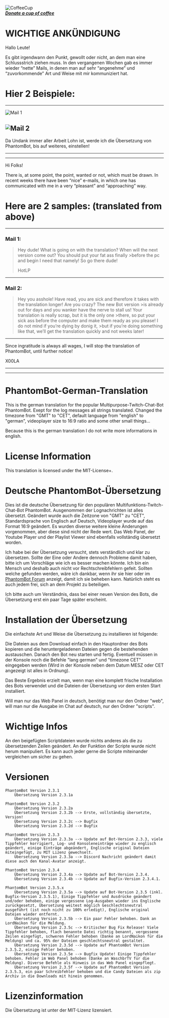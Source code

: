 ![CoffeeCup](http://i.imgur.com/SHqkL70.png)   
***[Donate a cup of coffee](https://www.paypal.com/cgi-bin/webscr?cmd=_s-xclick&hosted_button_id=QF69JHHKBYV9A)***   

# WICHTIGE ANKÜNDIGUNG



Hallo Leute!

Es gibt irgendwann den Punkt, gewollt oder nicht, an dem man eine Schlussstrich ziehen muss.
In den vergangenen Wochen gab es immer wieder “nette” Mails, in denen man auf sehr “angenehme” und “zuvorkommende” Art und Weise mit mir kommuniziert hat.

# Hier 2 Beispiele:

---
![Mail 1](http://i.imgur.com/uypEWAnl.png)

![Mail 2](http://i.imgur.com/MTP8UlYl.png)
---

Da Undank immer aller Arbeit Lohn ist, werde ich die Übersetzung von PhantomBot, bis auf weiteres, einstellen!

---
---

Hi Folks!

There is, at some point, the point, wanted or not, which must be drawn.
In recent weeks there have been “nice” e-mails, in which one has communicated with me in a very “pleasant” and “approaching” way.

# Here are 2 samples: (translated from above)

---
### Mail 1:  
>Hey dude! What is going on with the translation? When will the next version come out? You should put your fat ass finally >before the pc and begin I need that namely! So go there dude!
>
>HotLP

---
### Mail 2:  
>Hey you asshole! Have read, you are sick and therefore it takes with the translation longer! Are you crazy? The new Bot version >is already out for days and you wanker have the nerve to stall us! Your translation is really scrap, but it is the only one >there, so put your sick ass before the computer and make them ready as you please! I do not mind if you’re dying by donig it, >but if you’re doing something like that, we’ll get the translation quickly and not weeks later!

---

Since ingratitude is always all wages, I will stop the translation of PhantomBot, until further notice!

X00LA

---

---

# PhantomBot-German-Translation

This is the german translation for the popular Multipurpose-Twitch-Chat-Bot PhantomBot.
Exept for the log messages all strings translated.
Changed the timezone from "GMT" to "CET", default language from "english" to "german", videoplayer size to 16:9 ratio and some other small things...

Because this is the german translation I do not write more informations in english.

# License Information

This translation is licensed under the MIT-License+.


# Deutsche PhantomBot-Übersetzung

Dies ist die deutsche Übersetzung für den populären Multifunktions-Twitch-Chat-Bot PhantomBot.
Ausgenommen der Lognachrichten ist alles übersetzt.
Geändert wurde auch die Zeitzone von "GMT" zu "CET", Standardsprache von Englisch auf Deutsch, Videoplayer wurde auf das Format 16:9 geändert. Es wurden diverse weitere kleine Änderungen vorgenommen, aber diese sind nicht der Rede wert.
Das Web Panel, der Youtube Player und der Playlist Viewer sind ebenfalls vollständig übersetzt worden.

Ich habe bei der Übersetzung versucht, stets verständlich und klar zu übersetzen. Sollte der Eine oder Andere dennoch Probleme damit haben, bitte ich um Vorschläge wie ich es besser machen könnte. Ich bin ein Mensch und deshalb auch nicht vor Rechtschreibfehlern gefeit. Sollten welche gefunden werden, wäre ich dankbar, wenn ihr sie hier oder im <a href="https://community.phantombot.tv/t/german-translation-github/217/3" target="_blank">PhantomBot Forum</a> anzeigt, damit ich sie beheben kann. Natürlich steht es auch jedem frei, sich an dem Projekt zu beteiligen.

Ich bitte auch um Verständnis, dass bei einer neuen Version des Bots, die Übersetzung erst ein paar Tage später erscheint.


# Installation der Übersetzung

Die einfachste Art und Weise die Übersetzung zu installieren ist folgende:

Die Dateien aus dem Download einfach in den Hauptordner des Bots kopieren und die heruntergeladenen Dateien gegen die bestehenden austauschen.
Danach den Bot neu starten und fertig.
Eventuell müssen in der Konsole noch die Befehle "lang german" und "timezone CET" eingegeben werden (Wird in der Konsole neben dem Datum MESZ oder CET angezeigt ist alles in Ordnung).

Das Beste Ergebnis erzielt man, wenn man eine komplett frische Installation des Bots verwendet und die Dateien der Übersetzung vor dem ersten Start installiert.

Will man nur das Web Panel in deutsch, benötigt man nur den Ordner "web", will man nur die Ausgabe im Chat auf deutsch, nur den Ordner "scripts".


# Wichtige Infos

An den beigefügten Scriptdateien wurde nichts anderes als die zu übersetzenden Zeilen geändert. An der Funktion der Scripte wurde nicht herum manipuliert. Es kann auch jeder gerne die Scripte miteinander vergleichen um sicher zu gehen.

# Versionen

    PhantomBot Version 2.3.1
        Übersetzung Version 2.3.1a
        
    PhantomBot Version 2.3.2
        Übersetzung Version 2.3.2a
        Übersetzung Version 2.3.2b --> Erste, vollständig übersetzte, Version!
        Übersetzung Version 2.3.2c --> Bugfix
        Übersetzung Version 2.3.2d --> Bugfix
		
    PhantomBot Version 2.3.3
        Übersetzung Version 2.3.3a --> Update auf Bot-Version 2.3.3, viele Tippfehler korrigiert, Log- und Konsoleneinträge wieder zu englisch geändert, einige Einträge abgeändert, Englische original Dateien miteingefügt, zu MIT Lizenz gewechselt.
        Übersetzung Version 2.3.3a --> Discord Nachricht geändert damit diese auch den Kanal-Avatar anzeigt.

    PhantomBot Version 2.3.4
        Übersetzung Version 2.3.4a --> Update auf Bot-Version 2.3.4.
        Übersetzung Version 2.3.4b --> Update auf Bugfix-Version 2.3.4.1.

    PhantomBot Version 2.3.5.x
	    Übersetzung Version 2.3.5a --> Update auf Bot-Version 2.3.5 (inkl. Bugfix-Version 2.3.5.1), Einige Tippfehler und Ausdrücke geändert und/oder behoben, einige vergessene Log-Ausgaben wieder ins Englische zurückgesetzt, Übersetzung weitest möglich Geschlechtsneutral ausgeführt (ist noch nicht zu 100% erledigt), Englische original Dateien wieder entfernt.
	    Übersetzung Version 2.3.5b --> Ein paar Fehler behoben. Dank an LordNaikon für die Meldung.
        Übersetzung Version 2.3.5c --> Kritischer Bug Fix Release! Viele Tippfehler behoben, flach benannte Datei richtig benannt, vergessene Zeilen eingefügt, schweren Fehler behoben (Danke an LordNaikon für die Meldung) und ca. 95% der Dateien geschlechtsneutral gestaltet. 
        Übersetzung Version 2.3.5d --> Update auf PhantomBot Version 2.3.5.2, einige Fehler behoben.
        Übersetzung Version 2.3.5e --> Bugfix Update! Einige Tippfehler behoben. Fehler im Web Panel behoben (Danke an WaschbrTV für die Meldung). Diverse Befehle als Hinweis in das Web Panel eingepflegt.
        Übersetzung Version 2.3.5f --> Update auf PhantomBot Version 2.3.5.3, ein paar Schreibfehler behoben und die Candy Dateien als zip Archiv in die Downloads mit hinein genommen.
        

# Lizenzinformation

Die Übersetzung ist unter der MIT-Lizenz lizensiert.
